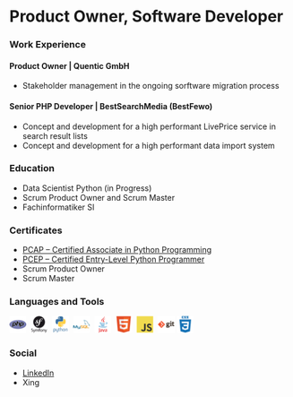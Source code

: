 # Product Owner, Software Developer

### Work Experience
#### Product Owner | Quentic GmbH
- Stakeholder management in the ongoing sorftware migration process

#### Senior PHP Developer | BestSearchMedia (BestFewo)
- Concept and development for a high performant LivePrice service in search result lists
- Concept and development for a high performant data import system

### Education
- Data Scientist Python (in Progress)
- Scrum Product Owner and Scrum Master
- Fachinformatiker SI

### Certificates
- [PCAP – Certified Associate in Python Programming](https://verify.openedg.org/?id=2rHu.qR6p.NFQi)
- [PCEP – Certified Entry-Level Python Programmer](https://verify.openedg.org/?id=t4m7.SRca.z3MD)
- Scrum Product Owner
- Scrum Master

### Languages and Tools
<div>
  <img src="https://github.com/devicons/devicon/blob/master/icons/php/php-original.svg" title="PHP" alt="React" width="30" height="30"/>&nbsp;
  <img src="https://github.com/devicons/devicon/blob/master/icons/symfony/symfony-original-wordmark.svg" title="Symfony" alt="React" width="30" height="30"/>&nbsp;
  <img src="https://github.com/devicons/devicon/blob/master/icons/python/python-original-wordmark.svg" title="Python" alt="Spring" width="30" height="30"/>&nbsp;
  <img src="https://github.com/devicons/devicon/blob/master/icons/mysql/mysql-original-wordmark.svg" title="MySQL"  alt="MySQL" width="30" height="30"/>&nbsp;
  <img src="https://github.com/devicons/devicon/blob/master/icons/java/java-original-wordmark.svg" title="Java" alt="Java" width="30" height="30"/>&nbsp;
  <img src="https://github.com/devicons/devicon/blob/master/icons/html5/html5-original.svg" title="HTML5" alt="HTML" width="30" height="30"/>&nbsp;
  <img src="https://github.com/devicons/devicon/blob/master/icons/javascript/javascript-original.svg" title="JavaScript" alt="JavaScript" width="30" height="30"/>&nbsp;
  <img src="https://github.com/devicons/devicon/blob/master/icons/git/git-original-wordmark.svg" title="Git" alt="Git" width="30" height="30"/>
  <img src="https://github.com/devicons/devicon/blob/master/icons/css3/css3-plain-wordmark.svg"  title="CSS3" alt="CSS" width="30" height="30"/>&nbsp;
</div>

### Social
  - [LinkedIn](https://www.linkedin.com/in/danielbarty/)
  - Xing






[twitter]: https://twitter.com/joshmadakor
[youtube]: https://www.youtube.com/c/joshmadakor
[instagram]: https://www.instagram.com/joshmadakor/
[linkedin]: https://linkedin.com/in/joshmadakor

